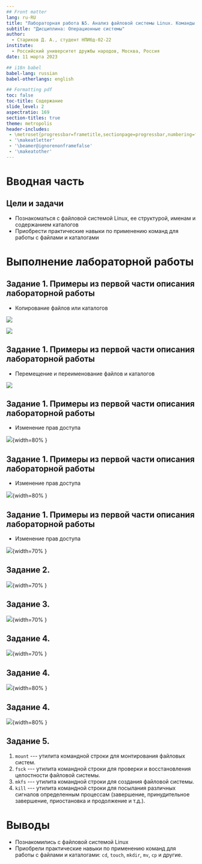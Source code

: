 ```yaml
---
## Front matter
lang: ru-RU
title: "Лабораторная работа №5. Анализ файловой системы Linux. Команды для работы с файлами и каталогами."
subtitle: "Дисциплина: Операционные системы"
author:
  - Стариков Д. А., cтудент НПИбд-02-22
institute:
  - Российский университет дружбы народов, Москва, Россия
date: 11 марта 2023

## i18n babel
babel-lang: russian
babel-otherlangs: english

## Formatting pdf
toc: false
toc-title: Содержание
slide_level: 2
aspectratio: 169
section-titles: true
theme: metropolis
header-includes:
 - \metroset{progressbar=frametitle,sectionpage=progressbar,numbering=fraction}
 - '\makeatletter'
 - '\beamer@ignorenonframefalse'
 - '\makeatother'
---
```


# Вводная часть

## Цели и задачи

- Познакоматься с файловой системой Linux, ее структурой, именам и содержанием каталогов
- Приобрести практические навыки по применению команд для работы с файлами и каталогами

# Выполнение лабораторной работы

## Задание 1. Примеры из первой части описания лабораторной работы

- Копирование файлов или каталогов

![](image/image01.png)

![](image/image02.png)

## Задание 1. Примеры из первой части описания лабораторной работы

- Перемещение и переименование файлов и каталогов

![](image/image03.png)

## Задание 1. Примеры из первой части описания лабораторной работы

- Изменение прав доступа 

![](image/image04.png){width=80% }

## Задание 1. Примеры из первой части описания лабораторной работы

- Изменение прав доступа 

![](image/image05.png){width=80% }

## Задание 1. Примеры из первой части описания лабораторной работы

- Изменение прав доступа 

![](image/image06.png){width=70% }

## Задание 2.

![](image/image07.png){width=70% }

## Задание 3.

![](image/image08.png){width=70% }

## Задание 4.

![](image/image09.png){width=70% }

## Задание 4.

![](image/image10.png){width=80% }

## Задание 4.

![](image/image11.png){width=80% }


## Задание 5.

1. `mount` --- утилита командной строки для монтирования файловых систем.
2. `fsck` --- утилита командной строки для проверки и восстановления целостности файловой системы.
3. `mkfs` --- утилита командной строки для создания файловой системы.
4. `kill` --- утилита командной строки для посылания различных сигналов определенным процессам (завершение, принудительное завершение, приостановка и продолжение и т.д.).

# Выводы

- Познакомились с файловой системой Linux
- Приобрели практические навыки по применению команд для работы с файлами и каталогами: `cd`, `touch`, `mkdir`, `mv`, `cp` и другие.

